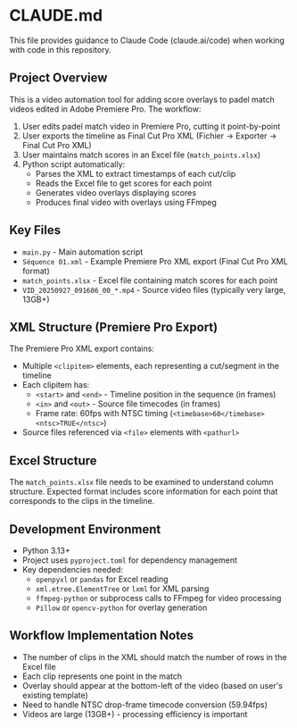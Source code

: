 # CLAUDE.md

This file provides guidance to Claude Code (claude.ai/code) when working with code in this repository.

## Project Overview

This is a video automation tool for adding score overlays to padel match videos edited in Adobe Premiere Pro. The workflow:

1. User edits padel match video in Premiere Pro, cutting it point-by-point
2. User exports the timeline as Final Cut Pro XML (Fichier → Exporter → Final Cut Pro XML)
3. User maintains match scores in an Excel file (`match_points.xlsx`)
4. Python script automatically:
   - Parses the XML to extract timestamps of each cut/clip
   - Reads the Excel file to get scores for each point
   - Generates video overlays displaying scores
   - Produces final video with overlays using FFmpeg

## Key Files

- `main.py` - Main automation script
- `Séquence 01.xml` - Example Premiere Pro XML export (Final Cut Pro XML format)
- `match_points.xlsx` - Excel file containing match scores for each point
- `VID_20250927_091606_00_*.mp4` - Source video files (typically very large, 13GB+)

## XML Structure (Premiere Pro Export)

The Premiere Pro XML export contains:
- Multiple `<clipitem>` elements, each representing a cut/segment in the timeline
- Each clipitem has:
  - `<start>` and `<end>` - Timeline position in the sequence (in frames)
  - `<in>` and `<out>` - Source file timecodes (in frames)
  - Frame rate: 60fps with NTSC timing (`<timebase>60</timebase><ntsc>TRUE</ntsc>`)
- Source files referenced via `<file>` elements with `<pathurl>`

## Excel Structure

The `match_points.xlsx` file needs to be examined to understand column structure. Expected format includes score information for each point that corresponds to the clips in the timeline.

## Development Environment

- Python 3.13+
- Project uses `pyproject.toml` for dependency management
- Key dependencies needed:
  - `openpyxl` or `pandas` for Excel reading
  - `xml.etree.ElementTree` or `lxml` for XML parsing
  - `ffmpeg-python` or subprocess calls to FFmpeg for video processing
  - `Pillow` or `opencv-python` for overlay generation

## Workflow Implementation Notes

- The number of clips in the XML should match the number of rows in the Excel file
- Each clip represents one point in the match
- Overlay should appear at the bottom-left of the video (based on user's existing template)
- Need to handle NTSC drop-frame timecode conversion (59.94fps)
- Videos are large (13GB+) - processing efficiency is important
